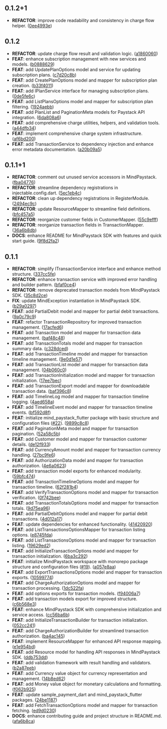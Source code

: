 ## 0.1.2+1

 - **REFACTOR**: improve code readability and consistency in charge flow helper. ([0ee4993e](https://github.com/Dartmind-OpenSource/mind-paystack/commit/0ee4993e5d44b2c373cffb600442158c8b70b57a))

## 0.1.2

 - **REFACTOR**: update charge flow result and validation logic. ([a1860060](https://github.com/Dartmind-OpenSource/mind-paystack/commit/a1860060af025613c73b536f10b56f9cac89cb56))
 - **FEAT**: enhance subscription management with new services and models. ([b0888629](https://github.com/Dartmind-OpenSource/mind-paystack/commit/b0888629b3fbe24f955aa19c92edab474a643b5d))
 - **FEAT**: add UpdatePlanOptions model and service for updating subscription plans. ([c7d20c8b](https://github.com/Dartmind-OpenSource/mind-paystack/commit/c7d20c8b678161981790fb9bd9c21ec2fefaa2a6))
 - **FEAT**: add CreatePlanOptions model and mapper for subscription plan creation. ([b33f4011](https://github.com/Dartmind-OpenSource/mind-paystack/commit/b33f40117aa8ce4f083438e1e8bea094d94fe3cf))
 - **FEAT**: add IPlanService interface for managing subscription plans. ([0de5fe6c](https://github.com/Dartmind-OpenSource/mind-paystack/commit/0de5fe6c6d3acda0edcd020f45ad3b97c7128360))
 - **FEAT**: add ListPlansOptions model and mapper for subscription plan filtering. ([1924aebb](https://github.com/Dartmind-OpenSource/mind-paystack/commit/1924aebb23b6f8ad53f5a07a2097a8eaf8f8d514))
 - **FEAT**: add PlanList and PaginationMeta models for Paystack API integration. ([6da808a6](https://github.com/Dartmind-OpenSource/mind-paystack/commit/6da808a663b2e6d459e4efc2016947527b9de820))
 - **FEAT**: add comprehensive charge utilities, helpers, and validation tools. ([a44dfb34](https://github.com/Dartmind-OpenSource/mind-paystack/commit/a44dfb3421b2248839781d9ef45d9fe02c0f94fd))
 - **FEAT**: implement comprehensive charge system infrastructure. ([af6bd200](https://github.com/Dartmind-OpenSource/mind-paystack/commit/af6bd200f3a5e57aee164d0a2d16eed3ca706571))
 - **FEAT**: add TransactionService to dependency injection and enhance error metadata documentation. ([a20b09a5](https://github.com/Dartmind-OpenSource/mind-paystack/commit/a20b09a52c4658d7847595091065ce370d15536a))

## 0.1.1+1

 - **REFACTOR**: comment out unused service accessors in MindPaystack. ([fba04776](https://github.com/Dartmind-OpenSource/mind-paystack/commit/fba04776054f17646e840bba5866bee90e9f168d))
 - **REFACTOR**: streamline dependency registrations in injectable.config.dart. ([5ec1eb4c](https://github.com/Dartmind-OpenSource/mind-paystack/commit/5ec1eb4cbd8a7eecd3f6837e90307c7468998ba2))
 - **REFACTOR**: clean up dependency registrations in RegisterModule. ([2494ec9c](https://github.com/Dartmind-OpenSource/mind-paystack/commit/2494ec9c5dcaf590bdc063a000ec51d8db13b415))
 - **REFACTOR**: update ResourceMapper to streamline field definitions. ([bfc457a5](https://github.com/Dartmind-OpenSource/mind-paystack/commit/bfc457a5348d9d7c53d10ae37c31ac45631b4a1b))
 - **REFACTOR**: reorganize customer fields in CustomerMapper. ([55c9efff](https://github.com/Dartmind-OpenSource/mind-paystack/commit/55c9efffd49ac6431e9b847deb54782b8303d5bd))
 - **REFACTOR**: reorganize transaction fields in TransactionMapper. ([36a6b8db](https://github.com/Dartmind-OpenSource/mind-paystack/commit/36a6b8db5b72cd604baaac3c4365a977ea22e969))
 - **DOCS**: enhance README for MindPaystack SDK with features and quick start guide. ([9f8d2fa2](https://github.com/Dartmind-OpenSource/mind-paystack/commit/9f8d2fa2929a06a6f1910e3ca302d11c87194449))

## 0.1.1

 - **REFACTOR**: simplify ITransactionService interface and enhance method structure. ([337cc5fe](https://github.com/Dartmind-OpenSource/mind-paystack/commit/337cc5fe64acab38a0cfc96a75b0c35b6d41bf0f))
 - **REFACTOR**: enhance transaction service with improved error handling and builder pattern. ([bfaf0ce4](https://github.com/Dartmind-OpenSource/mind-paystack/commit/bfaf0ce4dc2230a100c9d17ef5760ef26788ec71))
 - **REFACTOR**: remove deprecated transaction models from MindPaystack SDK. ([35c8d2ce](https://github.com/Dartmind-OpenSource/mind-paystack/commit/35c8d2ce1b41741dd4e0ba6809647088375c68ff))
 - **FIX**: update MindException instantiation in MindPaystack SDK. ([b29a0297](https://github.com/Dartmind-OpenSource/mind-paystack/commit/b29a0297941234a578773b8571cd9438e2082bbb))
 - **FEAT**: add PartialDebit model and mapper for partial debit transactions. ([9a0c79c9](https://github.com/Dartmind-OpenSource/mind-paystack/commit/9a0c79c901d7a9879b253d613d805170e8e7ea90))
 - **FEAT**: refactor TransactionRepository for improved transaction management. ([17acfed6](https://github.com/Dartmind-OpenSource/mind-paystack/commit/17acfed63e24b7a4a7e854e531274e387c93bed7))
 - **FEAT**: add Transaction model and mapper for transaction data management. ([baf48c48](https://github.com/Dartmind-OpenSource/mind-paystack/commit/baf48c48c3fc3fafa47cd36d192965de56e3b3be))
 - **FEAT**: add TransactionTotals model and mapper for transaction summary data. ([c328dced](https://github.com/Dartmind-OpenSource/mind-paystack/commit/c328dced8826734e7e6669152d62096735bc779d))
 - **FEAT**: add TransactionTimeline model and mapper for transaction timeline management. ([9e0d1e57](https://github.com/Dartmind-OpenSource/mind-paystack/commit/9e0d1e57b1496e28b3a8a6e92cb49fc2f1837e9a))
 - **FEAT**: add TransactionList model and mapper for transaction data management. ([04b060c0](https://github.com/Dartmind-OpenSource/mind-paystack/commit/04b060c09daa256f442b12ba8c449dfae4204e5b))
 - **FEAT**: add TransactionInitialization model and mapper for transaction initialization. ([17ee7bec](https://github.com/Dartmind-OpenSource/mind-paystack/commit/17ee7bec021a0d1dbdbc595593c95a7fe821df22))
 - **FEAT**: add TransactionExport model and mapper for downloadable transaction data. ([baf396c8](https://github.com/Dartmind-OpenSource/mind-paystack/commit/baf396c89da66b8f3eadbc4d8e905d3efba5fe98))
 - **FEAT**: add TimelineLog model and mapper for transaction timeline logging. ([4aed658a](https://github.com/Dartmind-OpenSource/mind-paystack/commit/4aed658a4344526729f492a97f95c4f2629fe837))
 - **FEAT**: add TimelineEvent model and mapper for transaction timeline events. ([bf592d8f](https://github.com/Dartmind-OpenSource/mind-paystack/commit/bf592d8fd95fbe9cd9f83f8bbabb8f23933a048f))
 - **FEAT**: initialize mind_paystack_flutter package with basic structure and configuration files ([#22](https://github.com/Dartmind-OpenSource/mind-paystack/issues/22)). ([9899c8c8](https://github.com/Dartmind-OpenSource/mind-paystack/commit/9899c8c86bba8cb88251b4f6fd86d4fd1281ce37))
 - **FEAT**: add PaginationMeta model and mapper for transaction pagination. ([52a58c5b](https://github.com/Dartmind-OpenSource/mind-paystack/commit/52a58c5b415513e0e35a2fd4b6d77fbbcfc5fe45))
 - **FEAT**: add Customer model and mapper for transaction customer details. ([de12f933](https://github.com/Dartmind-OpenSource/mind-paystack/commit/de12f933455c12205bf0a85e912af060f7581cf0))
 - **FEAT**: add CurrencyAmount model and mapper for transaction currency handling. ([27bc9fe6](https://github.com/Dartmind-OpenSource/mind-paystack/commit/27bc9fe6814d9e8141c7a5e0f627ffd2f4cb9029))
 - **FEAT**: add AuthorizationData model and mapper for transaction authorization. ([4e6a0623](https://github.com/Dartmind-OpenSource/mind-paystack/commit/4e6a0623fac23a924cef0643c5009de9b6f19c75))
 - **FEAT**: add transaction model exports for enhanced modularity. ([59bfc474](https://github.com/Dartmind-OpenSource/mind-paystack/commit/59bfc474c9ed295adb468f2152d2302899e80b0c))
 - **FEAT**: add TransactionTimelineOptions model and mapper for transaction timeline. ([62f281b4](https://github.com/Dartmind-OpenSource/mind-paystack/commit/62f281b4d55505ea6972818dc1e6fa007bf1cc53))
 - **FEAT**: add VerifyTransactionOptions model and mapper for transaction verification. ([0f742bee](https://github.com/Dartmind-OpenSource/mind-paystack/commit/0f742bee436cb10b551d6a01a8155332a0371c0b))
 - **FEAT**: add TransactionTotalsOptions model and mapper for transaction totals. ([9d75ea96](https://github.com/Dartmind-OpenSource/mind-paystack/commit/9d75ea96a347099133511c014c58aaa541c0b899))
 - **FEAT**: add PartialDebitOptions model and mapper for partial debit transactions. ([4d012a17](https://github.com/Dartmind-OpenSource/mind-paystack/commit/4d012a17843d0a4499d032c3de040c9b83440712))
 - **FEAT**: update dependencies for enhanced functionality. ([41420920](https://github.com/Dartmind-OpenSource/mind-paystack/commit/414209208255b3b09061d7494bc3a41e68662ded))
 - **FEAT**: add ListTransactionsOptionsMapper for transaction listing options. ([e8745fda](https://github.com/Dartmind-OpenSource/mind-paystack/commit/e8745fda8ce5db284b7030e2360f528e0c50481f))
 - **FEAT**: add ListTransactionsOptions model and mapper for transaction listing. ([19629ed2](https://github.com/Dartmind-OpenSource/mind-paystack/commit/19629ed21d00512e715f3a79c24d6d46016f1a9b))
 - **FEAT**: add InitializeTransactionOptions model and mapper for transaction initialization. ([6ba3c292](https://github.com/Dartmind-OpenSource/mind-paystack/commit/6ba3c29201c4829022054e28646f634a8dc666a7))
 - **FEAT**: initialize MindPaystack workspace with monorepo package structure and configuration files ([#19](https://github.com/Dartmind-OpenSource/mind-paystack/issues/19)). ([a057e8aa](https://github.com/Dartmind-OpenSource/mind-paystack/commit/a057e8aad28a6d9684217e6f3d2aae9418a97426))
 - **FEAT**: add ExportTransactionsOptions model and mapper for transaction exports. ([10599774](https://github.com/Dartmind-OpenSource/mind-paystack/commit/10599774fe054d992ac9d4044bb910dbd8fe79b5))
 - **FEAT**: add ChargeAuthorizationOptions model and mapper for transaction processing. ([1dc522fa](https://github.com/Dartmind-OpenSource/mind-paystack/commit/1dc522fa3075195fc026c9b821dd2ea3bfbe551b))
 - **FEAT**: add options exports for transaction models. ([f94006a7](https://github.com/Dartmind-OpenSource/mind-paystack/commit/f94006a7cb11903ff92182b07d2c334614456732))
 - **FEAT**: add transaction models export for improved structure. ([c6b568e3](https://github.com/Dartmind-OpenSource/mind-paystack/commit/c6b568e312ae64f1631eec4b549bd81bcf995b05))
 - **FEAT**: enhance MindPaystack SDK with comprehensive initialization and service access. ([cc56ba6b](https://github.com/Dartmind-OpenSource/mind-paystack/commit/cc56ba6b36a5a491864661bf15f50704bbffa4be))
 - **FEAT**: add InitializeTransactionBuilder for transaction initialization. ([052cc241](https://github.com/Dartmind-OpenSource/mind-paystack/commit/052cc241626ed7d7eed9d4b5e9efb9bdca296689))
 - **FEAT**: add ChargeAuthorizationBuilder for streamlined transaction authorization. ([ba4ac145](https://github.com/Dartmind-OpenSource/mind-paystack/commit/ba4ac145ef6dc0757a222629ed8380b86cf959b5))
 - **FEAT**: implement ResourceMapper for enhanced API response mapping. ([e1e954bd](https://github.com/Dartmind-OpenSource/mind-paystack/commit/e1e954bdfaf4a0e2cb847b538d223b68f8e7a9e8))
 - **FEAT**: add Resource model for handling API responses in MindPaystack SDK. ([ddb753dd](https://github.com/Dartmind-OpenSource/mind-paystack/commit/ddb753ddd1daa24e6944444d9b4f02e3034733db))
 - **FEAT**: add validation framework with result handling and validators. ([b2a87eeb](https://github.com/Dartmind-OpenSource/mind-paystack/commit/b2a87eebe402e0e1302fcc750b44477ac0c13997))
 - **FEAT**: add Currency value object for currency representation and management. ([14b8ed62](https://github.com/Dartmind-OpenSource/mind-paystack/commit/14b8ed628903c819afc2759c526f2f79bf8e2277))
 - **FEAT**: add Money value object for monetary calculations and formatting. ([f062b925](https://github.com/Dartmind-OpenSource/mind-paystack/commit/f062b9259c1b0709ffb5d19df8a18e7b86410a5d))
 - **FEAT**: update sample_payment_dart and mind_paystack_flutter packages. ([24be1187](https://github.com/Dartmind-OpenSource/mind-paystack/commit/24be11871e88dff4ccdc987334909c7ced8b4e60))
 - **FEAT**: add FetchTransactionOptions model and mapper for transaction fetching. ([ed9d0230](https://github.com/Dartmind-OpenSource/mind-paystack/commit/ed9d023016fe254273f7d4d6a2c525d3fc0ce344))
 - **DOCS**: enhance contributing guide and project structure in README.md. ([afa6b8ca](https://github.com/Dartmind-OpenSource/mind-paystack/commit/afa6b8ca0a810863a8aa323767f1c619e0c084e9))

